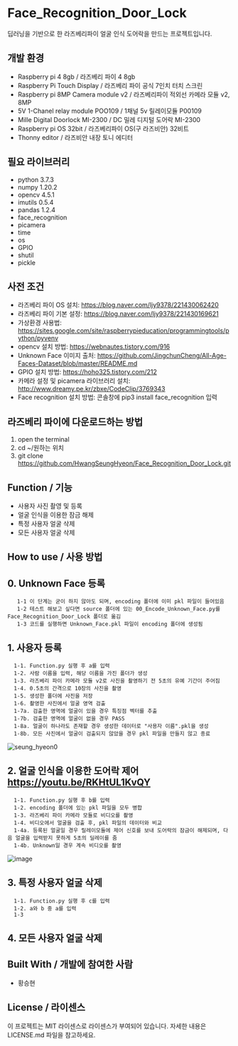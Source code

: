 # Face_Recognition_Door_Lock
딥러닝을 기반으로 한 라즈베리파이 얼굴 인식 도어락을 만드는 프로젝트입니다.

## 개발 환경
  * Raspberry pi 4 8gb / 라즈베리 파이 4 8gb
  * Raspberry Pi Touch Display / 라즈베리 파이 공식 7인치 터치 스크린
  * Raspberry pi 8MP Camera module v2 / 라즈베리파이 적외선 카메라 모듈 v2, 8MP
  * 5V 1-Chanel relay module POO109 / 1채널 5v 릴레이모듈 P00109
  * Mille Digital Doorlock MI-2300 / DC 밀레 디지털 도어락 MI-2300
  * Raspberry pi OS 32bit / 라즈베리파이 OS(구 라즈비안) 32비트
  * Thonny editor / 라즈비안 내장 토니 에디터

## 필요 라이브러리
  * python 3.7.3
  * numpy 1.20.2
  * opencv 4.5.1 
  * imutils 0.5.4
  * pandas 1.2.4
  * face_recognition
  * picamera
  * time
  * os
  * GPIO
  * shutil
  * pickle

## 사전 조건
  * 라즈베리 파이 OS 설치: https://blog.naver.com/ljy9378/221430062420
  * 라즈베리 파이 기본 설정: https://blog.naver.com/ljy9378/221430169621
  * 가상환경 사용법: https://sites.google.com/site/raspberrypieducation/programmingtools/python/pyvenv
  * opencv 설치 방법: https://webnautes.tistory.com/916
  * Unknown Face 이미지 출처: https://github.com/JingchunCheng/All-Age-Faces-Dataset/blob/master/README.md
  * GPIO 설치 방법: https://hoho325.tistory.com/212
  * 카메라 설정 및 picamera 라이브러리 설치: http://www.dreamy.pe.kr/zbxe/CodeClip/3769343
  * Face recognition 설치 방법: 콘솔창에 pip3 install face_recognition 입력
  
## 라즈베리 파이에 다운로드하는 방법
  1. open the terminal
  2. cd ~/원하는 위치
  3. git clone https://github.com/HwangSeungHyeon/Face_Recognition_Door_Lock.git

## Function / 기능
  * 사용자 사진 촬영 및 등록
  * 얼굴 인식을 이용한 잠금 해제
  * 특정 사용자 얼굴 삭제
  * 모든 사용자 얼굴 삭제

## How to use / 사용 방법
  ## 0. Unknown Face 등록
       1-1 이 단계는 굳이 하지 않아도 되며, encoding 폴더에 이미 pkl 파일이 들어있음
       1-2 테스트 해보고 싶다면 source 폴더에 있는 00_Encode_Unknown_Face.py를 Face_Recognition_Door_Lock 폴더로 옮김
       1-3 코드를 실행하면 Unknown_Face.pkl 파일이 encoding 폴더에 생성됨
       
  ## 1. 사용자 등록 
      1-1. Function.py 실행 후 a를 입력
      1-2. 사람 이름을 입력, 해당 이름을 가진 폴더가 생성
      1-3. 라즈베리 파이 카메라 모듈 v2로 사진을 촬영하기 전 5초의 유예 기간이 주어짐
      1-4. 0.5초의 간격으로 10장의 사진을 촬영
      1-5. 생성한 폴더에 사진을 저장
      1-6. 촬영한 사진에서 얼굴 영역 검출
      1-7a. 검출한 영역에 얼굴이 있을 경우 특징점 벡터를 추출
      1-7b. 검출한 영역에 얼굴이 없을 경우 PASS
      1-8a. 얼굴이 하나라도 존재할 경우 생성한 데이터로 "사용자 이름".pkl을 생성
      1-8b. 모든 사진에서 얼굴이 검출되지 않았을 경우 pkl 파일을 만들지 않고 종료
   ![seung_hyeon0](https://user-images.githubusercontent.com/57141923/118157873-0b050e80-b456-11eb-965f-315b911da261.jpg)

  ## 2. 얼굴 인식을 이용한 도어락 제어 https://youtu.be/RKHtUL1KvQY
      1-1. Function.py 실행 후 b를 입력
      1-2. encoding 폴더에 있는 pkl 파일을 모두 병합
      1-3. 라즈베리 파이 카메라 모듈로 비디오를 촬영
      1-4. 비디오에서 얼굴을 검출 후, pkl 파일의 데이터와 비교
      1-4a. 등록된 얼굴일 경우 릴레이모듈에 제어 신호를 보내 도어락의 잠금이 해제되며, 다음 얼굴을 입력받지 못하게 5초의 딜레이를 줌
      1-4b. Unknown일 경우 계속 비디오를 촬영
  ![image](https://user-images.githubusercontent.com/57141923/118159755-66d09700-b458-11eb-8d1f-3439a15775bc.png)


 ## 3. 특정 사용자 얼굴 삭제
      1-1. Function.py 실행 후 c를 입력
      1-2. a와 b 중 a를 입력
      1-3
    
 ## 4. 모든 사용자 얼굴 삭제
    

## Built With / 개발에 참여한 사람
 * 황승현

## License / 라이센스
이 프로젝트는 MIT 라이센스로 라이센스가 부여되어 있습니다. 자세한 내용은 LICENSE.md 파일을 참고하세요.
